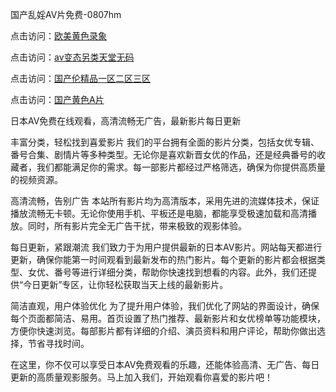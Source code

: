 国产乱婬AV片免费-0807hm

点击访问：<a href="https://gfd-5xg.pages.dev/">欧美黄色录象</a>

点击访问：<a href="https://vassv.pages.dev/">av变态另类天堂无码</a>

点击访问：<a href="https://gda-c7m.pages.dev/">国产伦精品一区二区三区</a>

点击访问：<a href="https://gfd-5xg.pages.dev/">国产黄色A片</a>

日本AV免费在线观看，高清流畅无广告，最新影片每日更新

丰富分类，轻松找到喜爱影片
我们的平台拥有全面的影片分类，包括女优专辑、番号合集、剧情片等多种类型。无论你是喜欢新晋女优的作品，还是经典番号的收藏者，我们都能满足你的需求。每一部影片都经过严格筛选，确保为你提供高质量的视频资源。

高清流畅，告别广告
本站所有影片均为高清版本，采用先进的流媒体技术，保证播放流畅无卡顿。无论你使用手机、平板还是电脑，都能享受极速加载和高清播放。同时，所有影片完全无广告干扰，带来极致的观影体验。

每日更新，紧跟潮流
我们致力于为用户提供最新的日本AV影片。网站每天都进行更新，确保你能第一时间观看到最新发布的热门影片。每个更新的影片都会根据类型、女优、番号等进行详细分类，帮助你快速找到想看的内容。此外，我们还提供“今日更新”专区，让你轻松获取当天上线的最新影片。

简洁直观，用户体验优化
为了提升用户体验，我们优化了网站的界面设计，确保每个页面都简洁、易用。首页设置了热门推荐、最新影片和女优榜单等功能模块，方便你快速浏览。每部影片都有详细的介绍、演员资料和用户评论，帮助你做出选择，节省寻找时间。

在这里，你不仅可以享受日本AV免费观看的乐趣，还能体验高清、无广告、每日更新的高质量观影服务。马上加入我们，开始观看你喜爱的影片吧！
<span style="display:none;">[Canonical link](https://github.com/hdd452/24555 ）</span>
